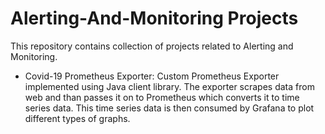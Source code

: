 # Alerting-And-Monitoring Projects

This repository contains collection of projects related to Alerting and Monitoring.

- Covid-19 Prometheus Exporter: Custom Prometheus Exporter implemented using Java client library. The exporter scrapes data from web and than passes it on to Prometheus which converts it to time series data. This time series data is then consumed by Grafana to plot different types of graphs.
